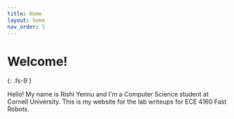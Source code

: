 ```yaml
---
title: Home
layout: home
nav_order: 1
---
```


# Welcome!
{: .fs-9 }

Hello! My name is Rishi Yennu and I'm a Computer Science student at Cornell University. This is my website for the lab writeups for ECE 4160 Fast Robots.
